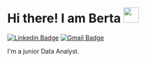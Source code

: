 # Hi there! I am Berta <img src="https://github.com/TheDudeThatCode/TheDudeThatCode/blob/master/Assets/Hi.gif" width="35" />
[![Linkedin Badge](https://img.shields.io/badge/-LinkedIn-blue?style=flat-square&logo=Linkedin&logoColor=white&link=https://www.linkedin.com/in/berta-nieto-94a07924a/)](https://www.linkedin.com/in/berta-nieto-94a07924a/)
[![Gmail Badge](https://img.shields.io/badge/-bnieto3@gmail.com-c14438?style=flat-square&logo=Gmail&logoColor=white&link=mailto:bnieto3@gmail.com)](mailto:bnieto3@gmail.com)

I'm a junior Data Analyst.

<!--
**Vert-ix/Vert-ix** is a ✨ _special_ ✨ repository because its `README.md` (this file) appears on your GitHub profile.

Here are some ideas to get you started:

- 🔭 I’m currently working on ...
- 🌱 I’m currently learning ...
- 👯 I’m looking to collaborate on ...
- 🤔 I’m looking for help with ...
- 💬 Ask me about ...
- 📫 How to reach me: ...
- 😄 Pronouns: ...
- ⚡ Fun fact: ...
-->
